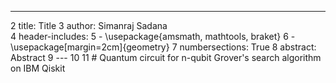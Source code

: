 ---
  2 title: Title
  3 author: Simanraj Sadana                                                     
  4 header-includes:
  5     - \usepackage{amsmath, mathtools, braket}
  6     - \usepackage[margin=2cm]{geometry}
  7 numbersections: True
  8 abstract: Abstract
  9 ---
 10 
 11 # Quantum circuit for n-qubit Grover's search algorithm on IBM Qiskit
